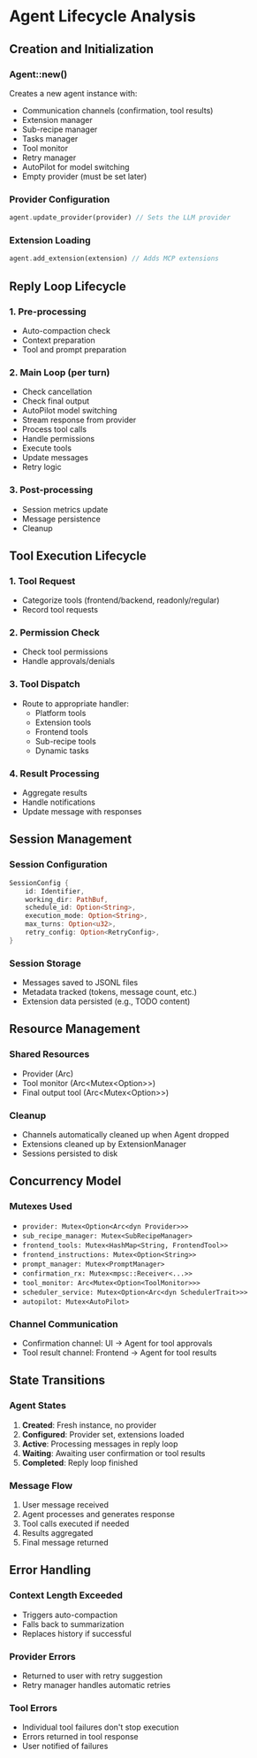 # Agent Lifecycle Analysis

## Creation and Initialization

### Agent::new()
Creates a new agent instance with:
- Communication channels (confirmation, tool results)
- Extension manager
- Sub-recipe manager
- Tasks manager
- Tool monitor
- Retry manager
- AutoPilot for model switching
- Empty provider (must be set later)

### Provider Configuration
```rust
agent.update_provider(provider) // Sets the LLM provider
```

### Extension Loading
```rust
agent.add_extension(extension) // Adds MCP extensions
```

## Reply Loop Lifecycle

### 1. Pre-processing
- Auto-compaction check
- Context preparation
- Tool and prompt preparation

### 2. Main Loop (per turn)
- Check cancellation
- Check final output
- AutoPilot model switching
- Stream response from provider
- Process tool calls
- Handle permissions
- Execute tools
- Update messages
- Retry logic

### 3. Post-processing
- Session metrics update
- Message persistence
- Cleanup

## Tool Execution Lifecycle

### 1. Tool Request
- Categorize tools (frontend/backend, readonly/regular)
- Record tool requests

### 2. Permission Check
- Check tool permissions
- Handle approvals/denials

### 3. Tool Dispatch
- Route to appropriate handler:
  - Platform tools
  - Extension tools
  - Frontend tools
  - Sub-recipe tools
  - Dynamic tasks

### 4. Result Processing
- Aggregate results
- Handle notifications
- Update message with responses

## Session Management

### Session Configuration
```rust
SessionConfig {
    id: Identifier,
    working_dir: PathBuf,
    schedule_id: Option<String>,
    execution_mode: Option<String>,
    max_turns: Option<u32>,
    retry_config: Option<RetryConfig>,
}
```

### Session Storage
- Messages saved to JSONL files
- Metadata tracked (tokens, message count, etc.)
- Extension data persisted (e.g., TODO content)

## Resource Management

### Shared Resources
- Provider (Arc<dyn Provider>)
- Tool monitor (Arc<Mutex<Option<ToolMonitor>>>)
- Final output tool (Arc<Mutex<Option<FinalOutputTool>>>)

### Cleanup
- Channels automatically cleaned up when Agent dropped
- Extensions cleaned up by ExtensionManager
- Sessions persisted to disk

## Concurrency Model

### Mutexes Used
- `provider: Mutex<Option<Arc<dyn Provider>>>`
- `sub_recipe_manager: Mutex<SubRecipeManager>`
- `frontend_tools: Mutex<HashMap<String, FrontendTool>>`
- `frontend_instructions: Mutex<Option<String>>`
- `prompt_manager: Mutex<PromptManager>`
- `confirmation_rx: Mutex<mpsc::Receiver<...>>`
- `tool_monitor: Arc<Mutex<Option<ToolMonitor>>>`
- `scheduler_service: Mutex<Option<Arc<dyn SchedulerTrait>>>`
- `autopilot: Mutex<AutoPilot>`

### Channel Communication
- Confirmation channel: UI -> Agent for tool approvals
- Tool result channel: Frontend -> Agent for tool results

## State Transitions

### Agent States
1. **Created**: Fresh instance, no provider
2. **Configured**: Provider set, extensions loaded
3. **Active**: Processing messages in reply loop
4. **Waiting**: Awaiting user confirmation or tool results
5. **Completed**: Reply loop finished

### Message Flow
1. User message received
2. Agent processes and generates response
3. Tool calls executed if needed
4. Results aggregated
5. Final message returned

## Error Handling

### Context Length Exceeded
- Triggers auto-compaction
- Falls back to summarization
- Replaces history if successful

### Provider Errors
- Returned to user with retry suggestion
- Retry manager handles automatic retries

### Tool Errors
- Individual tool failures don't stop execution
- Errors returned in tool response
- User notified of failures
